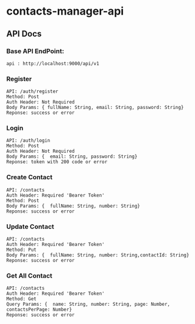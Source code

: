 # contacts-manager-api

## API Docs

### Base API EndPoint:

```
api : http://localhost:9000/api/v1
```

### Register

```
API: /auth/register
Method: Post
Auth Header: Not Required
Body Params: { fullName: String, email: String, password: String}
Reponse: success or error
```

### Login

```
API: /auth/login
Method: Post
Auth Header: Not Required
Body Params: {  email: String, password: String}
Reponse: token with 200 code or error

```

### Create Contact

```
API: /contacts
Auth Header: Required 'Bearer Token'
Method: Post
Body Params: {  fullName: String, number: String}
Reponse: success or error
```

### Update Contact

```
API: /contacts
Auth Header: Required 'Bearer Token'
Method: Put
Body Params: {  fullName: String, number: String,contactId: String}
Reponse: success or error
```

### Get All Contact

```
API: /contacts
Auth Header: Required 'Bearer Token'
Method: Get
Query Params: {  name: String, number: String, page: Number, contactsPerPage: Number}
Reponse: success or error
```
